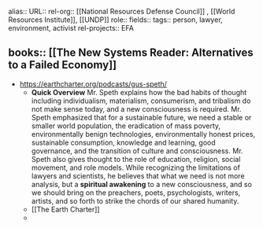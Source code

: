 alias::
URL::
rel-org:: [[National Resources Defense Council]] , [[World Resources Institute]], [[UNDP]]
role::
fields::
tags:: person, lawyer, environment, activist
rel-projects:: EFA

books:: [[The New Systems Reader: Alternatives to a Failed Economy]]
-
- https://earthcharter.org/podcasts/gus-speth/
	- **Quick Overview**
	  Mr. Speth explains how the bad habits of thought including individualism, materialism, consumerism, and tribalism do not make sense today, and a new consciousness is required. Mr. Speth emphasized that for a sustainable future, we need a stable or smaller world population, the eradication of mass poverty, environmentally benign technologies, environmentally honest prices, sustainable consumption, knowledge and learning, good governance, and the transition of culture and consciousness. Mr. Speth also gives thought to the role of education, religion, social movement, and role models. While recognizing the limitations of lawyers and scientists, he believes that what we need is not more analysis, but a **spiritual awakening** to a new consciousness, and so we should bring on the preachers, poets, psychologists, writers, artists, and so forth to strike the chords of our shared humanity.
	- [[The Earth Charter]]
	-
